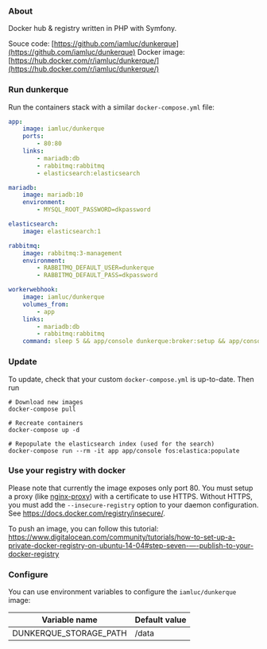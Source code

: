 ### About

Docker hub & registry written in PHP with Symfony.

Souce code: [https://github.com/iamluc/dunkerque](https://github.com/iamluc/dunkerque)
Docker image: [https://hub.docker.com/r/iamluc/dunkerque/](https://hub.docker.com/r/iamluc/dunkerque/)

### Run dunkerque

Run the containers stack with a similar `docker-compose.yml` file:

```yml
app:
    image: iamluc/dunkerque
    ports:
        - 80:80
    links:
        - mariadb:db
        - rabbitmq:rabbitmq
        - elasticsearch:elasticsearch

mariadb:
    image: mariadb:10
    environment:
        - MYSQL_ROOT_PASSWORD=dkpassword

elasticsearch:
    image: elasticsearch:1

rabbitmq:
    image: rabbitmq:3-management
    environment:
        - RABBITMQ_DEFAULT_USER=dunkerque
        - RABBITMQ_DEFAULT_PASS=dkpassword

workerwebhook:
    image: iamluc/dunkerque
    volumes_from:
        - app
    links:
        - mariadb:db
        - rabbitmq:rabbitmq
    command: sleep 5 && app/console dunkerque:broker:setup && app/console swarrot:consume:webhook
```

### Update

To update, check that your custom `docker-compose.yml` is up-to-date.
Then run

```
# Download new images
docker-compose pull

# Recreate containers
docker-compose up -d

# Repopulate the elasticsearch index (used for the search)
docker-compose run --rm -it app app/console fos:elastica:populate
```

### Use your registry with docker

Please note that currently the image exposes only port 80.
You must setup a proxy (like [nginx-proxy](https://hub.docker.com/r/jwilder/nginx-proxy/)) with a certificate to use HTTPS.
Without HTTPS, you must add the `--insecure-registry` option to your daemon configuration. See https://docs.docker.com/registry/insecure/.

To push an image, you can follow this tutorial: https://www.digitalocean.com/community/tutorials/how-to-set-up-a-private-docker-registry-on-ubuntu-14-04#step-seven-—-publish-to-your-docker-registry

### Configure

You can use environment variables to configure the `iamluc/dunkerque` image:

| Variable name           | Default value       |
|-------------------------|---------------------|
| DUNKERQUE_STORAGE_PATH  | /data               |

